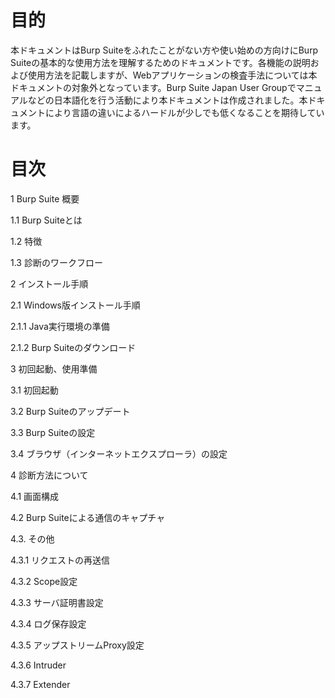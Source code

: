 # 目的

本ドキュメントはBurp Suiteをふれたことがない方や使い始めの方向けにBurp Suiteの基本的な使用方法を理解するためのドキュメントです。各機能の説明および使用方法を記載しますが、Webアプリケーションの検査手法については本ドキュメントの対象外となっています。Burp Suite Japan User Groupでマニュアルなどの日本語化を行う活動により本ドキュメントは作成されました。本ドキュメントにより言語の違いによるハードルが少しでも低くなることを期待しています。


# 目次
1 Burp Suite 概要

 1.1 Burp Suiteとは

 1.2 特徴

 1.3 診断のワークフロー

2 インストール手順

 2.1 Windows版インストール手順

  2.1.1 Java実行環境の準備

  2.1.2 Burp Suiteのダウンロード

3 初回起動、使用準備

 3.1 初回起動

 3.2 Burp Suiteのアップデート

 3.3 Burp Suiteの設定

 3.4 ブラウザ（インターネットエクスプローラ）の設定

4 診断方法について

 4.1 画面構成

 4.2 Burp Suiteによる通信のキャプチャ

 4.3. その他

  4.3.1 リクエストの再送信

  4.3.2 Scope設定

  4.3.3 サーバ証明書設定

  4.3.4 ログ保存設定

  4.3.5 アップストリームProxy設定

  4.3.6 Intruder

  4.3.7 Extender
